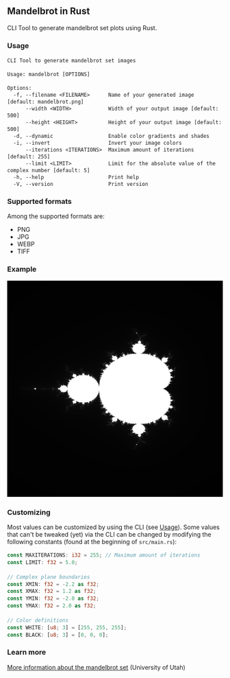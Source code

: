 ## Mandelbrot in Rust

CLI Tool to generate mandelbrot set plots using Rust.

### Usage

```
CLI Tool to generate mandelbrot set images

Usage: mandelbrot [OPTIONS]

Options:
  -f, --filename <FILENAME>      Name of your generated image [default: mandelbrot.png]
      --width <WIDTH>            Width of your output image [default: 500]
      --height <HEIGHT>          Height of your output image [default: 500]
  -d, --dynamic                  Enable color gradients and shades
  -i, --invert                   Invert your image colors
      --iterations <ITERATIONS>  Maximum amount of iterations [default: 255]
      --limit <LIMIT>            Limit for the absolute value of the complex number [default: 5]
  -h, --help                     Print help
  -V, --version                  Print version
```

### Supported formats

Among the supported formats are:
- PNG
- JPG
- WEBP
- TIFF

### Example

![Mandelbrot Demo image](demo/mandelbrot.png)

### Customizing

Most values can be customized by using the CLI (see [Usage](#usage)). Some values that can't be tweaked (yet) via the CLI can be changed by modifying the following constants (found at the beginning of `src/main.rs`):

```rs
const MAXITERATIONS: i32 = 255; // Maximum amount of iterations
const LIMIT: f32 = 5.0;

// Complex plane boundaries
const XMIN: f32 = -2.2 as f32;
const XMAX: f32 = 1.2 as f32;
const YMIN: f32 = -2.0 as f32;
const YMAX: f32 = 2.0 as f32;

// Color definitions
const WHITE: [u8; 3] = [255, 255, 255];
const BLACK: [u8; 3] = [0, 0, 0];
```

### Learn more

[More information about the mandelbrot set](https://www.math.utah.edu/~alfeld/math/mandelbrot/mandelbrot.html) (University of Utah)
